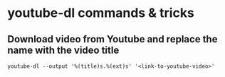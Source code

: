 # youtube-dl commands & tricks

## Download video from Youtube and replace the name with the video title
	youtube-dl --output '%(title)s.%(ext)s' '<link-to-youtube-video>'